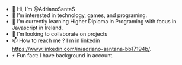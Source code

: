 - 👋 Hi, I’m @AdrianoSantaS
- 👀 I’m interested in technology, games, and programing.
- 🌱 I’m currently learning Higher Diploma in Programing with focus in Javascript in Ireland.
- 💞️ I’m looking to collaborate on projects
- 📫 How to reach me ? I m in linkedin https://www.linkedin.com/in/adriano-santana-bb17194b/.
- ⚡ Fun fact: I have background in account.

<!---
AdrianoSantaS/AdrianoSantaS is a ✨ special ✨ repository because its `README.md` (this file) appears on your GitHub profile.
You can click the Preview link to take a look at your changes.
--->
